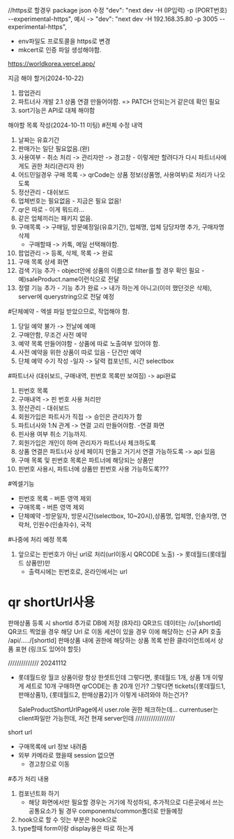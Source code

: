 //https로 할경우 package json 수정
"dev": "next dev -H (IP입력) -p (PORT번호) --experimental-https",
예시 -> "dev": "next dev -H 192.168.35.80 -p 3005 --experimental-https",

- env파일도 프로토콜을 https로 변경
- mkcert로 인증 파일 생성해야함.

https://worldkorea.vercel.app/

지금 해야 할거(2024-10-22)

1. 팝업관리
2. 파트너사 개발
   2.1 상품 연결 만들어야함. => PATCH 안되는거 같은데 확인 필요
3. sort기능은 API로 대체 해야함

해야할 목록 작성(2024-10-11 미팅) #전체 수정 내역

1. 날짜는 유효기간
2. 판매가는 일단 필요없음.(완)
3. 사용여부 - 취소 처리 -> 관리자만 -> 경고창 - 이렇게만 할려다가 다시 파트너사에게도 권한 처리(관리자 완)
4. 어드민일경우 구매 목록 -> qrCode는 상품 정보(상품명, 사용여부)로 처리가 나오도록
5. 정산관리 - 대쉬보드
6. 업체번호는 필요없음 - 지금은 필요 없음!
7. qr은 따로 - 이게 뭐드라...
8. 같은 업체끼리는 패키지 없음.
9. 구매목록 -> 구매일, 방문예정일(유효기간), 업체명, 업체 담당자명 추가, 구매자명 삭제
   - 구매할때 -> 카톡, 메일 선택해야함.
10. 팝업관리 -> 등록, 삭제, 목록 -> 완료
11. 구매 목록 상세 화면
12. 검색 기능 추가 - object안에 상품의 이름으로 filter를 할 경우 확인 필요 - 예)saleProduct.name이런식으로 전달
13. 정렬 기능 추가 - 기능 추가 완료 -> 내가 하는게 아니고(이미 했던것은 삭제), server에 querystring으로 전달 예정

#단체예약 - 엑셀 파일 받았으므로, 작업해야 함.

1. 당일 예약 불가 -> 전날에 예매
2. 구매안함, 무조건 사전 예약
3. 예약 목록 만들어야함 - 상품에 따로 노출여부 있어야 함.
4. 사전 예약을 위한 상품이 따로 있음 - 단건만 예약
5. 단체 예약 수기 작성 -일자 -> 달력 컴포넌트, 시간 selectbox

#파트너사 (대쉬보드, 구매내역, 핀번호 목록만 보여짐) -> api완료

1. 핀번호 목록
2. 구매내역 -> 핀 번호 사용 처리만
3. 정산관리 - 대쉬보드
4. 회원가입은 파트사가 직접 -> 승인은 관리자가 함
5. 파트너사와 1:N 관계 -> 연결 고리 만들어야함. -연결 화면
6. 핀사용 여부 취소 기능까지.
7. 회원가입은 개인이 하며 관리자가 파트너사 체크하도록
8. 상품 연결은 파트너사 상세 페이지 만들고 거기서 연결 가능하도록 -> api 있음
9. 구매 목록 및 핀번호 목록은 파트너에 해당되는 상품만
10. 핀번호 사용시, 파트너에 상품만 핀번호 사용 가능하도록???

#엑셀기능

- 핀번호 목록 - 버튼 영역 제외
- 구매목록 - 버튼 영역 제외
- 단체예약 -방문일자, 방문시간(selectbox, 10~20시),상품명, 업체명, 인솔자명, 연락처, 인원수(인솔자수), 국적

#나중에 처리 예정 목록

1. 앞으로는 핀번호가 아닌 url로 처리(url이동시 QRCODE 노출) -> 롯데월드(롯데월드 상품만)만
   - 출력시에는 핀번호로, 온라인에서는 url

# qr shortUrl사용

판매상품 등록 시 shortId 추가로 DB에 저장 (8자리)
QR코드 데이터는 /o/[shortId]
QR코드 찍었을 경우 해당 Url 로 이동
세션이 있을 경우 이에 해당하는 신규 API 호출 /api/...../[shortId]
판매상품 내에 권한에 해당하는 상품 목록 반환
클라이언트에서 상품 표현 (링크도 있어야 할듯)

////////////// 20241112

- 롯데월드랑 월코 상품이랑 항상 한셋트인데 그렇다면, 롯데월드 1개, 상품 1개 이렇게 세트로 10개 구매하면 qrCODE는 총 20개 인가?
  그렇다면 tickets[{롯데월드1, 판매상품1}, {롯데월드2, 판매상품2}]가 이렇게 내려와야 하는건가?

  SaleProductShortUrlPage에서 user.role 권한 체크하는데...
  currentuser는 client파일만 가능한데, 저건 현재 server인데
  //////////////////

short url

- 구매목록에 url 정보 내려줌
- 외부 카메라로 했을때 session 없으면
  - 경고창으로 이동

#추가 처리 내용

1. 컴포넌트화 하기
   - 해당 화면에서만 필요할 경우는 거기에 작성하되, 추가적으로 다른곳에서 쓰는 공통요소가 될 경우 components/common폴더로 만들예정
2. hook으로 할 수 잇는 부분은 hook으로
3. type할때 form이랑 display용은 따로 하는게
